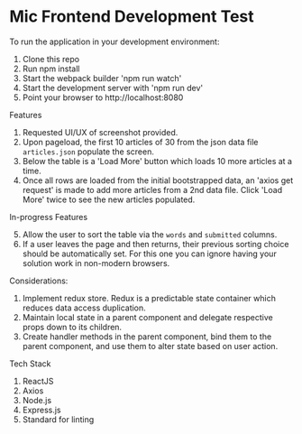 # Mic Frontend Development Test

To run the application in your development environment:

1. Clone this repo
2. Run npm install
3. Start the webpack builder 'npm run watch'
4. Start the development server with 'npm run dev'
5. Point your browser to http://localhost:8080

Features

1. Requested UI/UX of screenshot provided.
2. Upon pageload, the first 10 articles of 30 from the json data file `articles.json` populate the screen.
3. Below the table is a 'Load More' button which loads 10 more articles at a time.
4. Once all rows are loaded from the initial bootstrapped data, an 'axios get request' is made to add more articles from a 2nd data file. Click 'Load More' twice to see the new articles populated.

In-progress Features

5. Allow the user to sort the table via the `words` and `submitted` columns.
6. If a user leaves the page and then returns, their previous sorting choice should be automatically set.  For this one you can ignore having your solution work in non-modern browsers.

Considerations:

1. Implement redux store. Redux is a predictable state container which reduces data access duplication. 
2. Maintain local state in a parent component and delegate respective props down to its children. 
3. Create handler methods in the parent component, bind them to the parent component, and use them to alter state based on user action.

Tech Stack

1. ReactJS
2. Axios
3. Node.js
4. Express.js
5. Standard for linting
